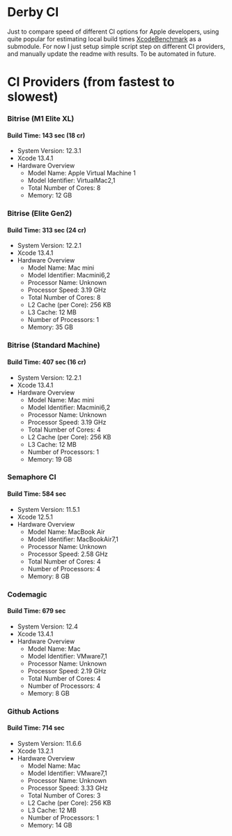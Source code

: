 # Derby CI
Just to compare speed of different CI options for Apple developers, using quite popular for estimating local build times [XcodeBenchmark](https://github.com/devMEremenko/XcodeBenchmark) as a submodule.
For now I just setup simple script step on different CI providers, and manually update the readme with results. To be automated in future.

# CI Providers (from fastest to slowest)

### Bitrise (M1 Elite XL)
#### Build Time: 143 sec (18 cr)

- System Version: 12.3.1
- Xcode 13.4.1
- Hardware Overview
    - Model Name: Apple Virtual Machine 1
    - Model Identifier: VirtualMac2,1
    - Total Number of Cores: 8
    - Memory: 12 GB

### Bitrise (Elite Gen2)
#### Build Time: 313 sec (24 cr)

- System Version: 12.2.1
- Xcode 13.4.1
- Hardware Overview
    - Model Name: Mac mini
    - Model Identifier: Macmini6,2
    - Processor Name: Unknown
    - Processor Speed: 3.19 GHz
    - Total Number of Cores: 8
    - L2 Cache (per Core): 256 KB
    - L3 Cache: 12 MB
    - Number of Processors: 1
    - Memory: 35 GB

### Bitrise (Standard Machine)
#### Build Time: 407 sec (16 cr)

- System Version: 12.2.1
- Xcode 13.4.1
- Hardware Overview
    - Model Name: Mac mini
    - Model Identifier: Macmini6,2
    - Processor Name: Unknown
    - Processor Speed: 3.19 GHz
    - Total Number of Cores: 4
    - L2 Cache (per Core): 256 KB
    - L3 Cache: 12 MB
    - Number of Processors: 1
    - Memory: 19 GB

### Semaphore CI
#### Build Time: 584 sec

- System Version: 11.5.1
- Xcode 12.5.1
- Hardware Overview
    - Model Name: MacBook Air
    - Model Identifier: MacBookAir7,1
    - Processor Name: Unknown
    - Processor Speed: 2.58 GHz
    - Total Number of Cores: 4
    - Number of Processors: 4
    - Memory: 8 GB

### Codemagic
#### Build Time: 679 sec

- System Version: 12.4
- Xcode 13.4.1
- Hardware Overview
    - Model Name: Mac
    - Model Identifier: VMware7,1
    - Processor Name: Unknown
    - Processor Speed: 2.19 GHz
    - Total Number of Cores: 4
    - Number of Processors: 4
    - Memory: 8 GB

### Github Actions
#### Build Time: 714 sec

- System Version: 11.6.6
- Xcode 13.2.1
- Hardware Overview
  - Model Name: Mac
  - Model Identifier: VMware7,1
  - Processor Name: Unknown
  - Processor Speed: 3.33 GHz
  - Total Number of Cores: 3
  - L2 Cache (per Core): 256 KB
  - L3 Cache: 12 MB
  - Number of Processors: 1
  - Memory: 14 GB

